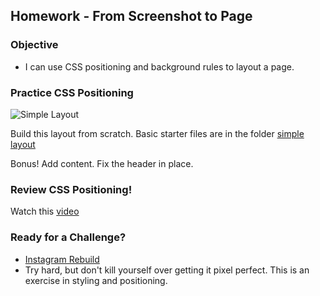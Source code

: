 ## Homework - From Screenshot to Page
### Objective
- I can use CSS positioning and background rules to layout a page.

### Practice CSS Positioning
![Simple Layout](http://designshack.net/wp-content/uploads/layoutideas-1-1.jpg)

Build this layout from scratch. Basic starter files are in the folder [simple layout](https://github.com/ADDA-html-css/F_2016_HTMLCSS_HW/tree/master/week3-position/simple_layout) 

Bonus! Add content. Fix the header in place.

### Review CSS Positioning! 
Watch this [video](https://css-tricks.com/video-screencasts/110-quick-overview-of-css-position-values/)

### Ready for a Challenge?
- [Instagram Rebuild](https://github.com/ADDA-html-css/F_2016_HTMLCSS_HW/tree/master/week3-position/instagramRebuild)
- Try hard, but don't kill yourself over getting it pixel perfect. This is an exercise in styling and positioning.
